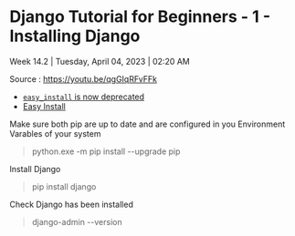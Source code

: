 # Django Tutorial for Beginners - 1 - Installing Django

Week 14.2 | Tuesday, April 04, 2023 | 02:20 AM

Source : <https://youtu.be/qgGIqRFvFFk>

- [`easy_install` is now deprecated](https://packaging.python.org/en/latest/discussions/pip-vs-easy-install/)
- [Easy Install](https://setuptools.pypa.io/en/latest/deprecated/easy_install.html)

Make sure both pip are up to date and are configured in you Environment Varables of your system

> python.exe -m pip install --upgrade pip

Install Django

> pip install django

Check Django has been installed

> django-admin --version
